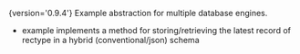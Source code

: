{version='0.9.4'}
Example abstraction for multiple database engines.

- example implements a method for storing/retrieving the latest record of rectype 
    in a hybrid (conventional/json) schema